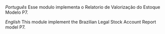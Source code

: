 *Português* Esse modulo implementa o Relatorio de Valorização do Estoque
Modelo P7.

*English* This module implement the Brazilian Legal Stock Account Report
model P7.
